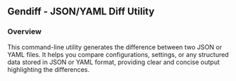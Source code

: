 ## Gendiff - JSON/YAML Diff Utility

### Overview
This command-line utility generates the difference between two JSON or YAML files. It helps you compare configurations, settings, or any structured data stored in JSON or YAML format, providing clear and concise output highlighting the differences.



